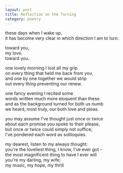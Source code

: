 ```yaml
---
layout: post
title: Reflection on the Turning
category: poetry
---
```


these days when I wake up,  
it has become very clear in which direction I am to turn.  

toward you,  
my love.  
toward you.  

one lovely morning I lost all my grip  
on every thing that held me back from you,  
and one by one together we would strip  
out every thing preventing our renew.  

one fancy evening I recited some  
words written much more eloquent than these.  
and as the background turned for both us numb  
we heard, most truly, our both love and pleas.  

you may assume I've thought just once or twice  
about each promise you spoke to their please,  
but once or twice could simply not suffice;  
I've pondered each word as soliloquies.  

my dearest, listen to my always thought:  
you're the loveliest thing, I know, I've ever got -  
the most magnificent thing to have I ever will  
you're my darling, my wife;  
my music, my hope, my thrill
